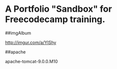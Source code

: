 # A Portfolio "Sandbox" for Freecodecamp training.

##imgAlbum 

http://imgur.com/a/YIShy

##apache 

apache-tomcat-9.0.0.M10
